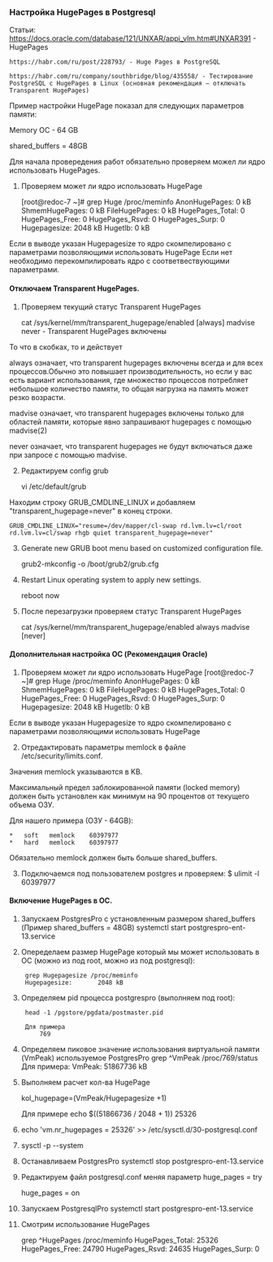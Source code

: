 ### Настройка HugePages в Postgresql

Статьи:
    https://docs.oracle.com/database/121/UNXAR/appi_vlm.htm#UNXAR391 - HugePages
    
    https://habr.com/ru/post/228793/ - Huge Pages в PostgreSQL
    
    https://habr.com/ru/company/southbridge/blog/435558/ - Тестирование PostgreSQL с HugePages в Linux (основная рекомендация — отключать Transparent HugePages)
    

Пример настройки HugePage показал для следующих параметров памяти:

Memory OC - 64 GB

shared_buffers = 48GB

Для начала провередения работ обязательно проверяем можел ли ядро использовать HugePages.

1. Проверяем может ли ядро использовать HugePage

    [root@redoc-7 ~]# grep Huge /proc/meminfo
            AnonHugePages:          0 kB
            ShmemHugePages:         0 kB
            FileHugePages:          0 kB
            HugePages_Total:        0
            HugePages_Free:         0
            HugePages_Rsvd:         0
            HugePages_Surp:         0
            Hugepagesize:       2048 kB
            Hugetlb:                0 kB

Если в выводе указан Hugepagesize то ядро скомпелировано с параметрами позволяющими использовать HugePage 
Если нет необходимо перекомпилировать ядро с соответвествующими параметрами.    

#### Отключаем Transparent HugePages.

1. Проверяем текущий статус Transparent HugePages

      cat /sys/kernel/mm/transparent_hugepage/enabled
     [always] madvise never - Transparent HugePages включены

То что в скобках, то и действует

always означает, что transparent hugepages включены всегда и для всех процессов.Обычно это повышает производительность, но если у вас есть вариант использования, где множество процессов потребляет небольшое количество памяти, то общая нагрузка на память может резко возрасти.

madvise означает, что transparent hugepages включены только для областей памяти, которые явно запрашивают hugepages с помощью madvise(2)

never означает, что transparent hugepages не будут включаться даже при запросе с помощью madvise. 


2. Редактируем  config grub

    vi /etc/default/grub

Находим строку  GRUB_CMDLINE_LINUX и добавляем "transparent_hugepage=never" в конец строки.

    GRUB_CMDLINE_LINUX="resume=/dev/mapper/cl-swap rd.lvm.lv=cl/root rd.lvm.lv=cl/swap rhgb quiet transparent_hugepage=never"

3. Generate new GRUB boot menu based on customized configuration file.

    grub2-mkconfig -o /boot/grub2/grub.cfg
    
4. Restart Linux operating system to apply new settings.

    reboot now

5. После перезагрузки проверяем статус Transparent HugePages

    cat /sys/kernel/mm/transparent_hugepage/enabled
    always madvise [never]
    
#### Дополнительная настройка OC (Рекомендация Oracle)

1. Проверяем может ли ядро использовать HugePage
    [root@redoc-7 ~]# grep Huge /proc/meminfo
            AnonHugePages:          0 kB
            ShmemHugePages:         0 kB
            FileHugePages:          0 kB
            HugePages_Total:        0
            HugePages_Free:         0
            HugePages_Rsvd:         0
            HugePages_Surp:         0
            Hugepagesize:       2048 kB
            Hugetlb:                0 kB

Если в выводе указан Hugepagesize то ядро скомпелировано с параметрами позволяющими использовать HugePage 


2. Отредактировать параметры memlock в файле /etc/security/limits.conf.

Значения memlock указываются в KB. 

Максимальный предел заблокированной памяти (locked memory) должен быть установлен как минимум на 90 процентов от текущего объема ОЗУ.
 
 Для нашего примера (ОЗУ - 64GB):
 
    *   soft   memlock    60397977
    *   hard   memlock    60397977

Обязательно memlock должен быть больше shared_buffers.

3. Подключаемся под пользователем postgres и проверяем:
    $ ulimit -l
        60397977

#### Включение HugePages в ОС.

1. Запускаем PostgresPro с установленным размером  shared_buffers (Пример shared_buffers = 48GB)
    systemctl start postgrespro-ent-13.service 
    
2. Опеределаем размер HugePage который мы может использовать в OC (можно из под root, можно из под postgresql):

        grep Hugepagesize /proc/meminfo
        Hugepagesize:       2048 kB


3. Определяем pid процесса postgrespro (выполняем под root):
 
        head -1 /pgstore/pgdata/postmaster.pid 
        
        Для примера
            769
        
4.  Определяем пиковое значение использования виртуальной памяти (VmPeak) используемое PostgresPro
        grep ^VmPeak /proc/769/status
        Для примера:
            VmPeak: 51867736 kB

5. Выполняем расчет кол-ва HugePage 

    kol_hugepage=(VmPeak/Hugepagesize +1)
    
    Для примере
        echo $((51866736 / 2048 + 1))
        25326
    
6. echo 'vm.nr_hugepages = 25326' >> /etc/sysctl.d/30-postgresql.conf

7. sysctl -p --system

8. Останавливаем PostgresPro
    systemctl stop postgrespro-ent-13.service
        
9. Редактируем файл postgresql.conf меняя параметр huge_pages = try

    huge_pages = on
    
10. Запускаем PostgresqlPro
    systemctl start postgrespro-ent-13.service 
    
11. Смотрим использование HugePages
    
    grep ^HugePages /proc/meminfo
        HugePages_Total:   25326
        HugePages_Free:    24790
        HugePages_Rsvd:    24635
        HugePages_Surp:        0
      
